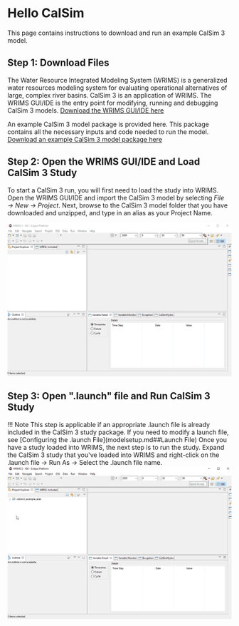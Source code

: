 # Hello CalSim

This page contains instructions to download and run an example CalSim 3 model.

## Step 1: Download Files
The Water Resource Integrated Modeling System (WRIMS) is a generalized water resources modeling system for 
evaluating operational alternatives of large, complex river basins. CalSim 3 is an application of WRIMS. The
WRIMS GUI/IDE is the entry point for modifying, running and debugging CalSim 3 models.
[Download the WRIMS GUI/IDE here](https://water.ca.gov/Library/Modeling-and-Analysis/Modeling-Platforms/Water-Resource-Integrated-Modeling-System)  

An example CalSim 3 model package is provided here. This package contains all the necessary inputs and code needed to run the model.
[Download an example CalSim 3 model package here](https://github.com/CentralValleyModeling/calsim3-example/archive/refs/tags/v1.0.0.zip)

## Step 2: Open the WRIMS GUI/IDE and Load CalSim 3 Study
To start a CalSim 3 run, you will first need to load the study into WRIMS.  
Open the WRIMS GUI/IDE and import the CalSim 3 model by selecting *File → New → Project*.
Next, browse to the CalSim 3 model folder that you have downloaded and unzipped, and type in an alias as your Project Name.

![Load CalSim 3 Study into WRIMS](img/wrims_load_study.gif)

## Step 3: Open ".launch" file and Run CalSim 3 Study
!!! Note
    This step is applicable if an appropriate .launch file is already included in the CalSim 3 study package. If you need to 
    modify a launch file, see [Configuring the .launch File](modelsetup.md##Launch File)
Once you have a study loaded into WRIMS, the next step is to run the study.
Expand the CalSim 3 study that you've loaded into WRIMS and right-click on the .launch file → Run As → Select the .launch file name.
![Run CalSim 3 Study From WRIMS](img/wrims_run_study.gif)
